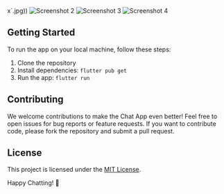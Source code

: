 x`.jpg))
![Screenshot 2](https://i.imgur.com/Fpe5e3h.jpeg)
![Screenshot 3](https://imgur.com/uAk7JZf)
![Screenshot 4](https://imgur.com/HBJWwAn)

## Getting Started

To run the app on your local machine, follow these steps:

1. Clone the repository
2. Install dependencies: `flutter pub get`
3. Run the app: `flutter run`

## Contributing

We welcome contributions to make the Chat App even better! Feel free to open issues for bug reports or feature requests. If you want to contribute code, please fork the repository and submit a pull request.

## License

This project is licensed under the [MIT License](LICENSE).

Happy Chatting! 🚀

